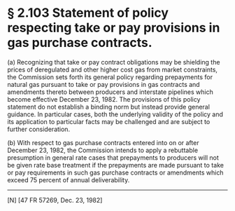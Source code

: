 # § 2.103   Statement of policy respecting take or pay provisions in gas purchase contracts.

(a) Recognizing that take or pay contract obligations may be shielding the prices of deregulated and other higher cost gas from market constraints, the Commission sets forth its general policy regarding prepayments for natural gas pursuant to take or pay provisions in gas contracts and amendments thereto between producers and interstate pipelines which become effective December 23, 1982. The provisions of this policy statement do not establish a binding norm but instead provide general guidance. In particular cases, both the underlying validity of the policy and its application to particular facts may be challenged and are subject to further consideration.


(b) With respect to gas purchase contracts entered into on or after December 23, 1982, the Commission intends to apply a rebuttable presumption in general rate cases that prepayments to producers will not be given rate base treatment if the prepayments are made pursuant to take or pay requirements in such gas purchase contracts or amendments which exceed 75 percent of annual deliverability.



---

[N] [47 FR 57269, Dec. 23, 1982]




